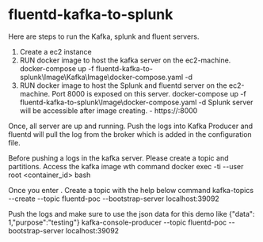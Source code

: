 # fluentd-kafka-to-splunk

Here are steps to run the Kafka, splunk and fluent servers.

1. Create a ec2 instance 
2. RUN docker image to host the kafka server on the ec2-machine.
        docker-compose up -f fluentd-kafka-to-splunk\Image\Kafka\Image\docker-compose.yaml -d
3. RUN docker image to host the Splunk and fluentd server on the ec2-machine. Port 8000 is exposed on this server.
        docker-compose up -f fluentd-kafka-to-splunk\Image\docker-compose.yaml -d
		Splunk server will be accessible after image creating.
		- https://<server>:8000

Once, all server are up and running. Push the logs into Kafka Producer and fluentd will pull the log from the broker which is added in the configuration file.

Before pushing a logs in the kafka server. Please create a topic and partitions.
Access the kafka image wth command docker exec -ti --user root <container_id> bash

Once you enter . Create a topic with the help below command 
kafka-topics --create --topic fluentd-poc --bootstrap-server localhost:39092

Push the logs and make sure to use the json data for this demo like {"data": 1,"purpose":"testing"}
kafka-console-producer --topic fluentd-poc --bootstrap-server localhost:39092
		
		